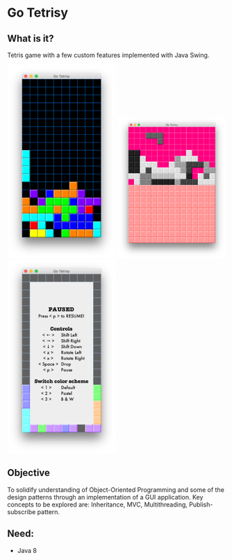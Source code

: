 # Go Tetrisy

## What is it?
Tetris game with a few custom features implemented with Java Swing.

<img src="https://github.com/kumikokashii/go-tetrisy/blob/master/screenshots/screenshot1.png" alt="screenshot1" width="250px">
<img src="https://github.com/kumikokashii/go-tetrisy/blob/master/screenshots/screenshot2.png" alt="screenshot2" width="250px">
<img src="https://github.com/kumikokashii/go-tetrisy/blob/master/screenshots/screenshot3.png" alt="screenshot3" width="250px">

## Objective
To solidify understanding of Object-Oriented Programming and some of the design patterns through an implementation of a GUI application. Key concepts to be explored are: Inheritance, MVC, Multithreading, Publish-subscribe pattern.

## Need:
* Java 8

